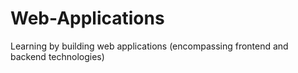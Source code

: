 # Web-Applications
Learning by building web applications (encompassing frontend and backend technologies)
